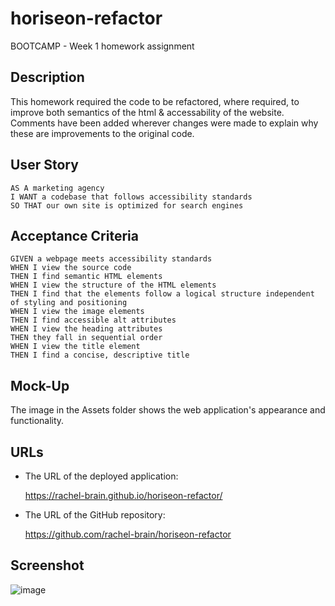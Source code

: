 # horiseon-refactor
BOOTCAMP - Week 1 homework assignment

## Description

This homework required the code to be refactored, where required, to improve both semantics of the html & accessability of the website.  Comments have been added wherever changes were made to explain why these are improvements to the original code. 

## User Story

```
AS A marketing agency
I WANT a codebase that follows accessibility standards
SO THAT our own site is optimized for search engines
```

## Acceptance Criteria

```
GIVEN a webpage meets accessibility standards
WHEN I view the source code
THEN I find semantic HTML elements
WHEN I view the structure of the HTML elements
THEN I find that the elements follow a logical structure independent of styling and positioning
WHEN I view the image elements
THEN I find accessible alt attributes
WHEN I view the heading attributes
THEN they fall in sequential order
WHEN I view the title element
THEN I find a concise, descriptive title
```

## Mock-Up

The image in the Assets folder shows the web application's appearance and functionality.

## URLs

* The URL of the deployed application:

    https://rachel-brain.github.io/horiseon-refactor/

* The URL of the GitHub repository:

    https://github.com/rachel-brain/horiseon-refactor

## Screenshot

![image](https://user-images.githubusercontent.com/75958061/119249877-95303e00-bbdf-11eb-8eba-bf0c51d9fd7e.png)